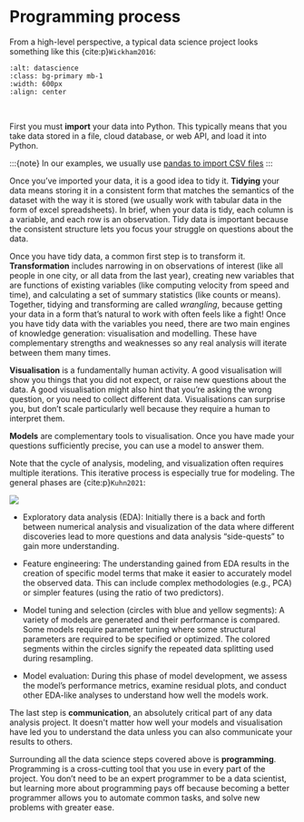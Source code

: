 # Programming process

 From a high-level perspective, a typical data science project looks something like this {cite:p}`Wickham2016`:

```{image} ../_static/img/process.png
:alt: datascience
:class: bg-primary mb-1
:width: 600px
:align: center
```

<br>

First you must **import** your data into Python. This typically means that you take data stored in a file, cloud database, or web API, and load it into Python. 

:::{note}
In our examples, we usually use [pandas to import CSV files](https://kirenz.github.io/pandas/pandas-intro-short.html#read-and-write-data)
:::

Once you’ve imported your data, it is a good idea to tidy it. **Tidying** your data means storing it in a consistent form that matches the semantics of the dataset with the way it is stored (we usually work with tabular data in the form of excel spreadsheets). In brief, when your data is tidy, each column is a variable, and each row is an observation. Tidy data is important because the consistent structure lets you focus your struggle on questions about the data.

Once you have tidy data, a common first step is to transform it. **Transformation** includes narrowing in on observations of interest (like all people in one city, or all data from the last year), creating new variables that are functions of existing variables (like computing velocity from speed and time), and calculating a set of summary statistics (like counts or means). Together, tidying and transforming are called *wrangling*, because getting your data in a form that’s natural to work with often feels like a fight! Once you have tidy data with the variables you need, there are two main engines of knowledge generation: visualisation and modelling. These have complementary strengths and weaknesses so any real analysis will iterate between them many times. 

**Visualisation** is a fundamentally human activity. A good visualisation will show you things that you did not expect, or raise new questions about the data. A good visualisation might also hint that you’re asking the wrong question, or you need to collect different data. Visualisations can surprise you, but don’t scale particularly well because they require a human to interpret them.

**Models** are complementary tools to visualisation. Once you have made your questions sufficiently precise, you can use a model to answer them. 

Note that the cycle of analysis, modeling, and visualization often requires multiple iterations. This iterative process is especially true for modeling. The general phases are {cite:p}`Kuhn2021`:

![](https://www.tmwr.org/premade/modeling-process.svg)


- Exploratory data analysis (EDA): Initially there is a back and forth between numerical analysis and visualization of the data  where different discoveries lead to more questions and data analysis “side-quests” to gain more understanding.

- Feature engineering: The understanding gained from EDA results in the creation of specific model terms that make it easier to accurately model the observed data. This can include complex methodologies (e.g., PCA) or simpler features (using the ratio of two predictors). 

- Model tuning and selection (circles with blue and yellow segments): A variety of models are generated and their performance is compared. Some models require parameter tuning where some structural parameters are required to be specified or optimized. The colored segments within the circles signify the repeated data splitting used during resampling.

- Model evaluation: During this phase of model development, we assess the model’s performance metrics, examine residual plots, and conduct other EDA-like analyses to understand how well the models work. 

The last step is **communication**, an absolutely critical part of any data analysis project. It doesn't matter how well your models and visualisation have led you to understand the data unless you can also communicate your results to others.

Surrounding all the data science steps covered above is **programming**. Programming is a cross-cutting tool that you use in every part of the project. You don’t need to be an expert programmer to be a data scientist, but learning more about programming pays off because becoming a better programmer allows you to automate
common tasks, and solve new problems with greater ease.
